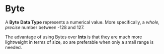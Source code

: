 # Byte

A **Byte** **Data Type** represents a numerical value. More specifically, a _whole, precise_ number between -128 and 127.

The advantage of using Bytes over [**Ints** ](int.md)is that they are much more lightweight in terms of size, so are preferable when only a small range is needed.

